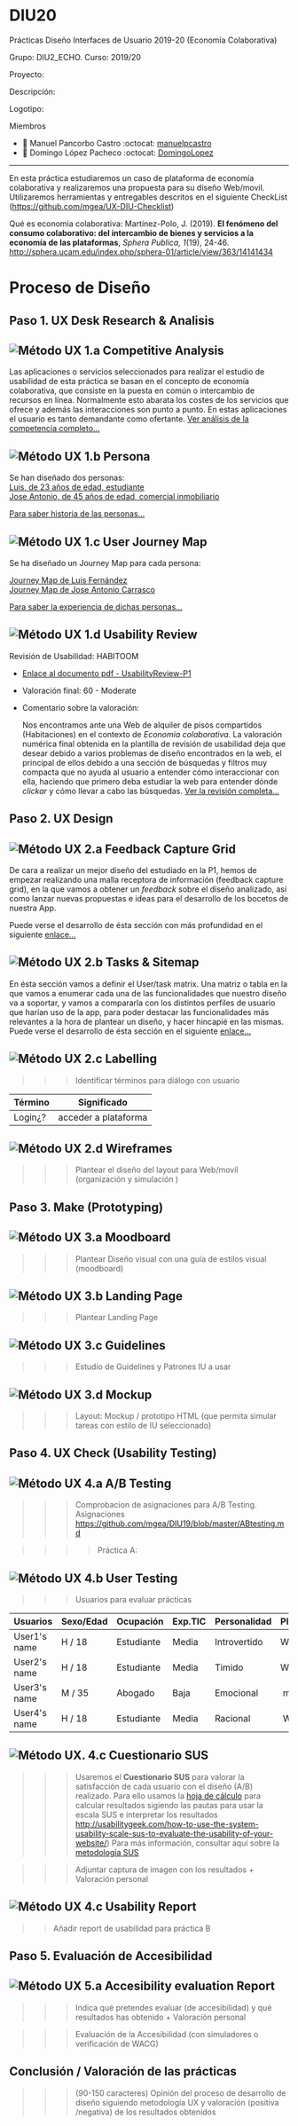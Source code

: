 # DIU20
Prácticas Diseño Interfaces de Usuario 2019-20 (Economía Colaborativa) 

Grupo: DIU2_ECHO.  Curso: 2019/20 

Proyecto: 

Descripción: 

Logotipo: 

Miembros
 * :bust_in_silhouette:  Manuel Pancorbo Castro    :octocat: [manuelpcastro](https://github.com/manuelpcastro)
 * :bust_in_silhouette:  Domingo López Pacheco     :octocat: [DomingoLopez](https://github.com/DomingoLopez)

----- 

En esta práctica estudiaremos un caso de plataforma de economía colaborativa y realizaremos una propuesta para su diseño Web/movil. Utilizaremos herramientas y entregables descritos en el siguiente CheckList (https://github.com/mgea/UX-DIU-Checklist) 


Qué es economia colaborativa: Martínez-Polo, J. (2019). **El fenómeno del consumo colaborativo: del intercambio de bienes y servicios a la economía de las plataformas**, *Sphera Publica, 1*(19), 24-46. http://sphera.ucam.edu/index.php/sphera-01/article/view/363/14141434



# Proceso de Diseño 

## Paso 1. UX Desk Research & Analisis 

![Método UX](img/Competitive.png) 1.a Competitive Analysis
-----

Las aplicaciones o servicios seleccionados para realizar el estudio de usabilidad de esta práctica se basan en el concepto de economía colaborativa, que consiste en la puesta en común o intercambio de recursos en línea. Normalmente esto abarata los costes de los servicios que ofrece y además las interacciones son punto a punto. En estas aplicaciones el usuario es tanto demandante como ofertante. [Ver análisis de la competencia completo...](/P1/README.md)  


![Método UX](img/Persona.png) 1.b Persona
-----
Se han diseñado dos personas:  
[Luis, de 23 años de edad, estudiante](P1/personas-journey/personaluis.png)  
[Jose Antonio, de 45 años de edad, comercial inmobiliario](P1/personas-journey/personajose.png)  

[Para saber historia de las personas...](P1/README.md)



![Método UX](img/JourneyMap.png) 1.c User Journey Map
----

Se ha diseñado un Journey Map para cada persona:  

[Journey Map de Luis Fernández](P1/personas-journey/journeyluis.png)  
[Journey Map de Jose Antonio Carrasco](P1/personas-journey/journeyjose1.png)  

[Para saber la experiencia de dichas personas...](P1/README.md)



![Método UX](img/usabilityReview.png) 1.d Usability Review
----
Revisión de Usabilidad: HABITOOM

 - [Enlace al documento pdf - UsabilityReview-P1](P1/Usability-review-template-P1.pdf)
 - Valoración final: 60 - Moderate
 - Comentario sobre la valoración:

	Nos encontramos ante una Web de alquiler de pisos compartidos (Habitaciones) en el contexto de *Economía colaborativa*. La valoración numérica final obtenida en la plantilla de revisión de usabilidad deja que desear debido a varios problemas de diseño encontrados en la web, el principal de ellos debido a una sección de búsquedas y filtros muy compacta que no ayuda al usuario a entender cómo interaccionar con ella, haciendo que primero deba estudiar la web para entender dónde *clickar* y cómo llevar a cabo las búsquedas. [Ver la revisión completa...](P1/README.md)




## Paso 2. UX Design  


![Método UX](img/feedback-capture-grid.png) 2.a Feedback Capture Grid
----

De cara a realizar un mejor diseño del estudiado en la P1, hemos de empezar realizando una malla receptora de información (feedback capture grid), en la que vamos a obtener un *feedback* sobre el diseño analizado, así como lanzar nuevas propuestas e ideas para el desarrollo de los bocetos de nuestra App. 


Puede verse el desarrollo de ésta sección con más profundidad en el siguiente [enlace...](P2/README.md)



![Método UX](img/Sitemap.png) 2.b Tasks & Sitemap 
-----

En ésta sección vamos a definir el User/task matrix. Una matriz o tabla en la que vamos a enumerar cada una de las funcionalidades que nuestro diseño va a soportar, y vamos a compararla con los distintos perfiles de usuario que harían uso de la app, para poder destacar las funcionalidades más relevantes a la hora de plantear un diseño, y hacer hincapié en las mismas. Puede verse el desarrollo de ésta sección en el siguiente [enlace...](P2/README.md)


![Método UX](img/labelling.png) 2.c Labelling 
----


>>> Identificar términos para diálogo con usuario  

Término | Significado     
| ------------- | -------
  Login¿?  | acceder a plataforma


![Método UX](img/Wireframes.png) 2.d Wireframes
-----

>>> Plantear el  diseño del layout para Web/movil (organización y simulación ) 


## Paso 3. Make (Prototyping) 


![Método UX](img/moodboard.png) 3.a Moodboard
-----


>>> Plantear Diseño visual con una guía de estilos visual (moodboard) 

![Método UX](img/landing-page.png)  3.b Landing Page
----


>>> Plantear Landing Page 

![Método UX](img/guidelines.png) 3.c Guidelines
----

>>> Estudio de Guidelines y Patrones IU a usar 

![Método UX](img/mockup.png)  3.d Mockup
----

>>> Layout: Mockup / prototipo HTML  (que permita simular tareas con estilo de IU seleccionado)


## Paso 4. UX Check (Usability Testing) 


![Método UX](img/ABtesting.png) 4.a A/B Testing
----


>>> Comprobacion de asignaciones para A/B Testing. Asignaciones https://github.com/mgea/DIU19/blob/master/ABtesting.md

>>>> Práctica A: 


![Método UX](img/usability-testing.png) 4.b User Testing
----

>>> Usuarios para evaluar prácticas 


| Usuarios | Sexo/Edad     | Ocupación   |  Exp.TIC    | Personalidad | Plataforma | TestA/B
| ------------- | -------- | ----------- | ----------- | -----------  | ---------- | ----
| User1's name  | H / 18   | Estudiante  | Media       | Introvertido | Web.       | A 
| User2's name  | H / 18   | Estudiante  | Media       | Timido       | Web        | A 
| User3's name  | M / 35   | Abogado     | Baja        | Emocional    | móvil      | B 
| User4's name  | H / 18   | Estudiante  | Media       | Racional     | Web        | B 


![Método UX](img/Survey.png). 4.c Cuestionario SUS
----

>>> Usaremos el **Cuestionario SUS** para valorar la satisfacción de cada usuario con el diseño (A/B) realizado. Para ello usamos la [hoja de cálculo](https://github.com/mgea/DIU19/blob/master/Cuestionario%20SUS%20DIU.xlsx) para calcular resultados sigiendo las pautas para usar la escala SUS e interpretar los resultados
http://usabilitygeek.com/how-to-use-the-system-usability-scale-sus-to-evaluate-the-usability-of-your-website/)
Para más información, consultar aquí sobre la [metodología SUS](https://cui.unige.ch/isi/icle-wiki/_media/ipm:test-suschapt.pdf)

>>> Adjuntar captura de imagen con los resultados + Valoración personal 


![Método UX](img/usability-report.png) 4.c Usability Report
----

>> Añadir report de usabilidad para práctica B 



## Paso 5. Evaluación de Accesibilidad  


![Método UX](img/Accesibility.png)  5.a Accesibility evaluation Report
----

>>> Indica qué pretendes evaluar (de accesibilidad) y qué resultados has obtenido + Valoración personal

>>> Evaluación de la Accesibilidad (con simuladores o verificación de WACG) 



## Conclusión / Valoración de las prácticas


>>> (90-150 caracteres) Opinión del proceso de desarrollo de diseño siguiendo metodología UX y valoración (positiva /negativa) de los resultados obtenidos  







